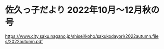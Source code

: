 # 佐久っ子だより 2022年10月～12月秋の号
https://www.city.saku.nagano.jp/shisei/koho/sakukodayori/2022autumn.files/2022autumn.pdf

